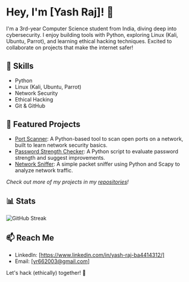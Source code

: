 # Hey, I'm [Yash Raj]! 👋

I'm a 3rd-year Computer Science student from India, diving deep into cybersecurity. I enjoy building tools with Python, exploring Linux (Kali, Ubuntu, Parrot), and learning ethical hacking techniques. Excited to collaborate on projects that make the internet safer!

## 🔧 Skills
- Python
- Linux (Kali, Ubuntu, Parrot)
- Network Security
- Ethical Hacking
- Git & GitHub

## 🌟 Featured Projects
- [Port Scanner](link-to-repo): A Python-based tool to scan open ports on a network, built to learn network security basics.
- [Password Strength Checker](link-to-repo): A Python script to evaluate password strength and suggest improvements.
- [Network Sniffer](link-to-repo): A simple packet sniffer using Python and Scapy to analyze network traffic.

*Check out more of my projects in my [repositories](https://github.com/YourName?tab=repositories)!*

## 📊 Stats
![GitHub Streak](https://github-readme-streak-stats.herokuapp.com/?user=YourName)

## 📫 Reach Me
- LinkedIn: [https://www.linkedin.com/in/yash-raj-ba4414312/]
- Email: [yr662003@gmail.com]

Let's hack (ethically) together! 🔐
